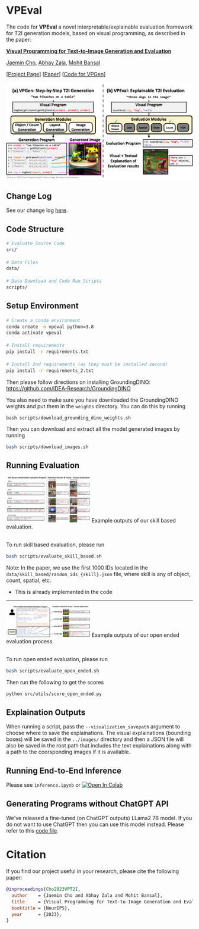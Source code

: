 # VPEval
The code for **VPEval** a novel interpretable/explainable evaluation framework for T2I generation models, based
on visual programming, as described in the paper:

**[Visual Programming for Text-to-Image Generation and Evaluation](https://arxiv.org/abs/2305.15328)**

[Jaemin Cho](https://j-min.io),
[Abhay Zala](https://aszala.com/),
[Mohit Bansal](https://www.cs.unc.edu/~mbansal/)

[[Project Page](https://vp-t2i.github.io)]
[[Paper](https://arxiv.org/abs/2305.15328)]
[[Code for VPGen](https://github.com/j-min/VPGen)]

<img width="800" src="assets/teaser_video.gif"/>
<br>

## Change Log
See our change log [here](CHANGELOG.md).

## Code Structure
```bash
# Evaluate Source Code
src/

# Data Files
data/

# Data Download and Code Run Scripts
scripts/
```

## Setup Environment
```bash
# Create a conda environment
conda create -n vpeval python=3.8
conda activate vpeval

# Install requirements
pip install -r requirements.txt

# Install 2nd requirements (as they must be installed second)
pip install -r requirements_2.txt
```
Then please follow directions on installing GroundingDINO: https://github.com/IDEA-Research/GroundingDINO

You also need to make sure you have downloaded the GroundingDINO weights and put them in the `weights` directory.
You can do this by running
```
bash scripts/download_grounding_dino_weights.sh
```

Then you can download and extract all the model generated images by running
```bash
bash scripts/download_images.sh
```

## Running Evaluation
<img src="assets/vpeval_skill.png" style="max-width:45%;">
Example outputs of our skill based evaluation.
<br><br>

To run skill based evaluation, please run
```bash
bash scripts/evaluate_skill_based.sh
```

Note: In the paper, we use the first 1000 IDs located in the `data/skill_based/random_ids_{skill}.json` file, where skill is any of object, count, spatial, etc.
- This is already implemented in the code

<hr>

<img src="assets/vpeval_open.png" style="max-width:45%;">
Example outputs of our open ended evaluation process.
<br><br>

To run open ended evaluation, please run
```bash
bash scripts/evaluate_open_ended.sh
```

Then run the following to get the scores
```bash
python src/utils/score_open_ended.py
```

## Explaination Outputs
When running a script, pass the `--visualization_savepath` argument to choose where to save the explainations.
The visual explainations (bounding boxes) will be saved in the `../images/` directory and then a JSON file
will also be saved in the root path that includes the text explainations along with a path to the coorsponding images if it is available.

## Running End-to-End Inference
Please see `inference.ipynb` or <a target="_blank" href="https://colab.research.google.com/github/aszala/VPEval/blob/main/inference.ipynb">
  <img src="https://colab.research.google.com/assets/colab-badge.svg" alt="Open In Colab"/>
</a>

## Generating Programs without ChatGPT API
We've released a fine-tuned (on ChatGPT outputs) LLama2 7B model.
If you do not want to use ChatGPT then you can use this model instead.
Please refer to this [code file](https://github.com/aszala/VPEval/blob/main/src/open_ended_prompt_generation/local_llm_program_generation/llama2_generation.py). 

# Citation

If you find our project useful in your research, please cite the following paper:

```bibtex
@inproceedings{Cho2023VPT2I,
  author    = {Jaemin Cho and Abhay Zala and Mohit Bansal},
  title     = {Visual Programming for Text-to-Image Generation and Evaluation},
  booktitle = {NeurIPS},
  year      = {2023},
}
```
